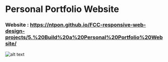 # Personal Portfolio Website

### Website : https://ntpon.github.io/FCC-responsive-web-design-projects/5.%20Build%20a%20Personal%20Portfolio%20Website/

![alt text](../images/p5.png)
